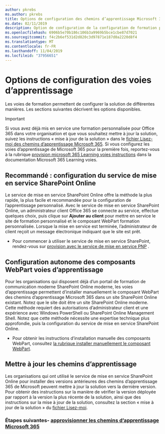 ```yaml
---
author: pkrebs
ms.author: pkrebs
title: Options de configuration des chemins d’apprentissage Microsoft 365
ms.date: 02/11/2019
description: Option de configuration de la configuration de formation personnalisée
ms.openlocfilehash: 6906b5e70b186c106b3a9969b5bce1cbe87d7021
ms.sourcegitcommit: f4c2b6ef531d2d820c3d97871e187d0a2220d8f4
ms.translationtype: MT
ms.contentlocale: fr-FR
ms.lasthandoff: 11/04/2019
ms.locfileid: "37956651"
---
```

# <a name="learning-pathways-setup-options"></a>Options de configuration des voies d’apprentissage
Les voies de formation permettent de configurer la solution de différentes manières. Les sections suivantes décrivent les options disponibles.

> [!IMPORTANT]
> Si vous avez déjà mis en service une formation personnalisée pour Office 365 dans votre organisation et que vous souhaitez mettre à jour la solution, suivez les instructions « mise à jour de la solution » dans le [fichier Lisez-moi des chemins d’apprentissage Microsoft 365](https://github.com/pnp/custom-learning-office-365). Si vous configurez les voies d’apprentissage de Microsoft 365 pour la première fois, reportez-vous à la rubrique [provision microsoft 365 Learning voies instructions]( https://docs.microsoft.com/en-us/office365/customlearning/custom_provision) dans la documentation Microsoft 365 Learning voies.  


## <a name="recommended---sharepoint-online-provisioning-service-setup"></a>Recommandé : configuration du service de mise en service SharePoint Online 
Le service de mise en service SharePoint Online offre la méthode la plus rapide, la plus facile et recommandée pour la configuration de l’apprentissage personnalisé. Avec le service de mise en service SharePoint Online, un administrateur client Office 365 se connecte au service, effectue quelques choix, puis clique sur **Ajouter au client** pour mettre en service le site de formation personnalisé et le composant WebPart formation personnalisée. Lorsque la mise en service est terminée, l’administrateur de client reçoit un message électronique indiquant que le site est prêt. 

- Pour commencer à utiliser le service de mise en service SharePoint, rendez-vous sur [provision avec le service de mise en service PNP](custom_provision.md) .   

## <a name="stand-alone-learning-pathways-web-part-setup"></a>Configuration autonome des composants WebPart voies d’apprentissage
Pour les organisations qui disposent déjà d’un portail de formation de communication moderne SharePoint Online moderne, les voies d’apprentissage permettent d’installer manuellement le composant WebPart des chemins d’apprentissage Microsoft 365 dans un site SharePoint Online existant. Notez que le site doit être un site SharePoint Online moderne. Cette méthode requiert des autorisations d’administrateur client et une expérience avec Windows PowerShell ou SharePoint Online Management Shell. Notez que cette méthode nécessite une expertise technique plus approfondie, puis la configuration du service de mise en service SharePoint Online.

- Pour obtenir les instructions d’installation manuelle des composants WebPart, consultez [la rubrique installer manuellement le composant WebPart](custom_manualsetup.md). 

## <a name="update-learning-pathways"></a>Mettre à jour les chemins d’apprentissage
Les organisations qui ont utilisé le service de mise en service SharePoint Online pour installer des versions antérieures des chemins d’apprentissage 365 de Microsoft peuvent mettre à jour la solution vers la dernière version. Pour obtenir des instructions sur la manière de vérifier la version déployée par rapport à la version la plus récente de la solution, ainsi que des instructions sur la mise à jour de la solution, consultez la section « mise à jour de la solution » du [fichier Lisez-moi](https://github.com/pnp/custom-learning-office-365/blob/master/README.md).

### <a name="next-steps---provision-microsoft-365-learning-pathwayscustom_provisionmd"></a>Étapes suivantes- [approvisionner les chemins d’apprentissage Microsoft 365](custom_provision.md)
